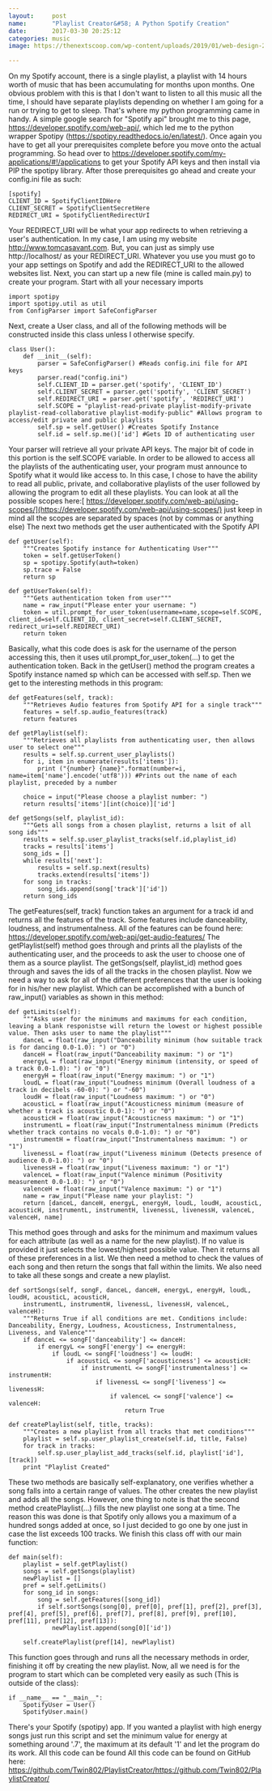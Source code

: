 ```yaml
---
layout:     post
name:       "Playlist Creator&#58; A Python Spotify Creation"
date:       2017-03-30 20:25:12
categories: music
image: https://thenextscoop.com/wp-content/uploads/2019/01/web-design-2019.jpg

---
```

On my Spotify account, there is a single playlist, a playlist with 14 hours worth of music that has been accumulating for months upon months. One obvious problem with this is that I don't want to listen to all this music all the time, I should have separate playlists depending on whether I am going for a run or trying to get to sleep. That's where my python programming came in handy. A simple google search for "Spotify api" brought me to this page, <https://developer.spotify.com/web-api/>, which led me to the python wrapper Spotipy (<https://spotipy.readthedocs.io/en/latest/>). Once again you have to get all your prerequisites complete before you move onto the actual programming. So head over to <https://developer.spotify.com/my-applications/#!/applications> to get your Spotify API keys and then install via PIP the spotipy library. After those prerequisites go ahead and create your config.ini file as such: 
    
    
    [spotify]
    CLIENT_ID = SpotifyClientIDHere
    CLIENT_SECRET = SpotifyClientSecretHere
    REDIRECT_URI = SpotifyClientRedirectUrI
    

Your REDIRECT_URI will be what your app redirects to when retrieving a user's authentication. In my case, I am using my website <http://www.tomcasavant.com>. But, you can just as simply use http://localhost/ as your REDIRECT_URI. Whatever you use you must go to your app settings on Spotify and add the REDIRECT_URI to the allowed websites list. Next, you can start up a new file (mine is called main.py) to create your program. Start with all your necessary imports 
    
    
    import spotipy
    import spotipy.util as util
    from ConfigParser import SafeConfigParser
    

Next, create a User class, and all of the following methods will be constructed inside this class unless I otherwise specify. 
    
    
    class User():
    	def __init__(self):
    		parser = SafeConfigParser() #Reads config.ini file for API keys
    		parser.read("config.ini")
    		self.CLIENT_ID = parser.get('spotify', 'CLIENT_ID')
    		self.CLIENT_SECRET = parser.get('spotify', 'CLIENT_SECRET')
    		self.REDIRECT_URI = parser.get('spotify', 'REDIRECT_URI')
    		self.SCOPE = "playlist-read-private playlist-modify-private playlist-read-collaborative playlist-modify-public" #Allows program to access/edit private and public playlists
    		self.sp = self.getUser() #Creates Spotify Instance
    		self.id = self.sp.me()['id'] #Gets ID of authenticating user
    

Your parser will retrieve all your private API keys. The major bit of code in this portion is the self.SCOPE variable. In order to be allowed to access all the playlists of the authenticating user, your program must announce to Spotify what it would like access to. In this case, I chose to have the ability to read all public, private, and collaborative playlists of the user followed by allowing the program to edit all these playlists. You can look at all the possible scopes here:[ https://developer.spotify.com/web-api/using-scopes/](https://developer.spotify.com/web-api/using-scopes/) just keep in mind all the scopes are separated by spaces (not by commas or anything else) The next two methods get the user authenticated with the Spotify API 
    
    
    def getUser(self):
    	"""Creates Spotify instance for Authenticating User"""
    	token = self.getUserToken()
    	sp = spotipy.Spotify(auth=token)
    	sp.trace = False
    	return sp
    
    def getUserToken(self):
    	"""Gets authentication token from user"""
    	name = raw_input("Please enter your username: ")
    	token = util.prompt_for_user_token(username=name,scope=self.SCOPE, client_id=self.CLIENT_ID, client_secret=self.CLIENT_SECRET, redirect_uri=self.REDIRECT_URI)
    	return token
    

Basically, what this code does is ask for the username of the person accessing this, then it uses util.prompt_for_user_token(...) to get the authentication token. Back in the getUser() method the program creates a Spotify instance named sp which can be accessed with self.sp. Then we get to the interesting methods in this program: 
    
    
    def getFeatures(self, track):
    	"""Retrieves Audio features from Spotify API for a single track"""
    	features = self.sp.audio_features(track)
    	return features
    
    def getPlaylist(self):
    	"""Retrieves all playlists from authenticating user, then allows user to select one"""
    	results = self.sp.current_user_playlists()
    	for i, item in enumerate(results['items']):
    		print ("{number} {name}".format(number=i, name=item['name'].encode('utf8'))) #Prints out the name of each playlist, preceded by a number
    
    	choice = input("Please choose a playlist number: ")
    	return results['items'][int(choice)]['id']
    
    def getSongs(self, playlist_id):
    	"""Gets all songs from a chosen playlist, returns a lsit of all song ids"""
    	results = self.sp.user_playlist_tracks(self.id,playlist_id)
    	tracks = results['items']
    	song_ids = []
    	while results['next']:
    		results = self.sp.next(results)
    		tracks.extend(results['items'])
    	for song in tracks:
    		song_ids.append(song['track']['id'])
    	return song_ids
    
    

The getFeatures(self, track) function takes an argument for a track id and returns all the features of the track. Some features include danceability, loudness, and instrumentalness. All of the features can be found here: <https://developer.spotify.com/web-api/get-audio-features/> The getPlaylist(self) method goes through and prints all the playlists of the authenticating user, and the proceeds to ask the user to choose one of them as a source playlist. The getSongs(self, playlist_id) method goes through and saves the ids of all the tracks in the chosen playlist. Now we need a way to ask for all of the different preferences that the user is looking for in his/her new playlist. Which can be accomplished with a bunch of raw_input() variables as shown in this method: 
    
    
    def getLimits(self):
    	"""Asks user for the minimums and maximums for each condition, leaving a blank responistse will return the lowest or highest possible value. Then asks user to name the playlist"""
    	danceL = float(raw_input("Danceability minimum (how suitable track is for dancing 0.0-1.0): ") or "0")
    	danceH = float(raw_input("Danceability maximum: ") or "1")
    	energyL = float(raw_input("Energy minimum (intensity, or speed of a track 0.0-1.0): ") or "0")
    	energyH = float(raw_input("Energy maximum: ") or "1")
    	loudL = float(raw_input("Loudness minimum (Overall loudness of a track in decibels -60-0): ") or "-60")
    	loudH = float(raw_input("Loudness maximum: ") or "0")
    	acousticL = float(raw_input("Acousticness minimum (measure of whether a track is acoustic 0.0-1): ") or "0")
    	acousticH = float(raw_input("Acousticness maximum: ") or "1")
    	instrumentL = float(raw_input("Instrumentalness minimum (Predicts whether track contains no vocals 0.0-1.0): ") or "0")
    	instrumentH = float(raw_input("Instrumentalness maximum: ") or "1")
    	livenessL = float(raw_input("Liveness minimum (Detects presence of audience 0.0-1.0): ") or "0")
    	livenessH = float(raw_input("Liveness maximum: ") or "1")
    	valenceL = float(raw_input("Valence minimum (Positivity measurement 0.0-1.0): ") or "0")
    	valenceH = float(raw_input("Valence maximum: ") or "1")
    	name = raw_input("Please name your playlist: ")
    	return [danceL, danceH, energyL, energyH, loudL, loudH, acousticL, acousticH, instrumentL, instrumentH, livenessL, livenessH, valenceL, valenceH, name]
    

This method goes through and asks for the minimum and maximum values for each attribute (as well as a name for the new playlist). If no value is provided it just selects the lowest/highest possible value. Then it returns all of these preferences in a list. We then need a method to check the values of each song and then return the songs that fall within the limits. We also need to take all these songs and create a new playlist. 
    
    
    def sortSongs(self, songF, danceL, danceH, energyL, energyH, loudL, loudH, acousticL, acousticH, 
    	instrumentL, instrumentH, livenessL, livenessH, valenceL, valenceH):
    	"""Returns True if all conditions are met. Conditions include: Danceability, Energy, Loudness, Acousticness, Instrumentalness, Liveness, and Valence"""
    	if danceL <= songF['danceability'] <= danceH:
    		if energyL <= songF['energy'] <= energyH:
    			if loudL <= songF['loudness'] <= loudH:
    				if acousticL <= songF['acousticness'] <= acousticH:
    					if instrumentL <= songF['instrumentalness'] <= instrumentH:
    						if livenessL <= songF['liveness'] <= livenessH:
    							if valenceL <= songF['valence'] <= valenceH:
    								return True
    
    def createPlaylist(self, title, tracks):
    	"""Creates a new playlist from all tracks that met conditions"""
    	playlist = self.sp.user_playlist_create(self.id, title, False)
    	for track in tracks:
    		self.sp.user_playlist_add_tracks(self.id, playlist['id'], [track])
    	print "Playlist Created"
    

These two methods are basically self-explanatory, one verifies whether a song falls into a certain range of values. The other creates the new playlist and adds all the songs. However, one thing to note is that the second method createPlaylist(...) fills the new playlist one song at a time. The reason this was done is that Spotify only allows you a maximum of a hundred songs added at once, so I just decided to go one by one just in case the list exceeds 100 tracks. We finish this class off with our main function: 
    
    
    def main(self):
    	playlist = self.getPlaylist()
    	songs = self.getSongs(playlist)
    	newPlaylist = []
    	pref = self.getLimits()
    	for song_id in songs:
    		song = self.getFeatures([song_id])
    		if self.sortSongs(song[0], pref[0], pref[1], pref[2], pref[3], pref[4], pref[5], pref[6], pref[7], pref[8], pref[9], pref[10], pref[11], pref[12], pref[13]):
    			newPlaylist.append(song[0]['id'])
    
    	self.createPlaylist(pref[14], newPlaylist)
    

This function goes through and runs all the necessary methods in order, finishing it off by creating the new playlist. Now, all we need is for the program to start which can be completed very easily as such (This is outside of the class): 
    
    
    if __name__ == "__main__":
    	SpotifyUser = User()
    	SpotifyUser.main()
    

There's your Spotify (spotipy) app. If you wanted a playlist with high energy songs just run this script and set the minimum value for energy at something around '.7', the maximum at its default '1' and let the program do its work. All this code can be found All this code can be found on GitHub here: https://github.com/Twin802/PlaylistCreator/<https://github.com/Twin802/PlaylistCreator/>
